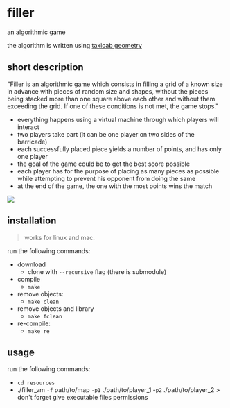 # filler
an algorithmic game

the algorithm is written using [taxicab geometry](https://en.wikipedia.org/wiki/Taxicab_geometry)

## short description
"Filler is an algorithmic game which consists in filling a grid of a known size in advance
with pieces of random size and shapes, without the pieces being stacked more than one
square above each other and without them exceeding the grid. If one of these conditions
is not met, the game stops."
- everything happens using a virtual machine through which players will interact
- two players take part (it can be one player on two sides of the barricade)
- each successfully placed piece yields a number of points, and has only one player
- the goal of the game could be to get the best score possible
- each player has for the purpose of placing as many pieces as possible while attempting to prevent his opponent from doing the same
- at the end of the game, the one with the most points wins the match

![](https://github.com/vsezanatodazheeto/img/blob/master/filler/ex_1.png)

## installation
>	works for linux and mac.

run the following commands:
* download
  - clone with `--recursive` flag (there is submodule)
* compile
  - `make`
* remove objects:
  - `make clean`
* remove objects and library
  - `make fclean`
* re-compile:
  - `make re`
## usage

run the following commands:
  - `cd resources`
  - ./filler_vm `-f` path/to/map `-p1` ./path/to/player_1 -`p2` ./path/to/player_2 > don't forget give executable files permissions
